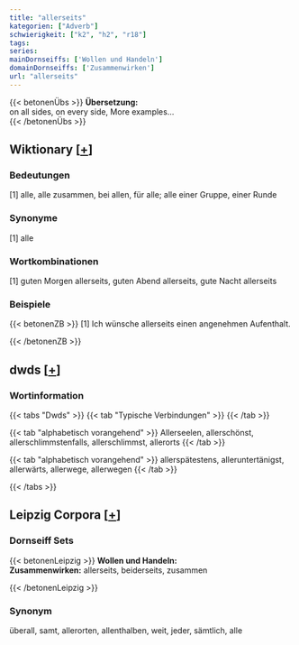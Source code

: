 ```yaml
---
title: "allerseits"
kategorien: ["Adverb"]
schwierigkeit: ["k2", "h2", "r18"]
tags:
series:
mainDornseiffs: ['Wollen und Handeln']
domainDornseiffs: ['Zusammenwirken']
url: "allerseits"
---
```


{{< betonenÜbs >}}
**Übersetzung:**  
on  all sides, on  every side, More examples...  
{{< /betonenÜbs >}}

## Wiktionary [[+](https://de.wiktionary.org/wiki/allerseits)]

### Bedeutungen
[1] alle, alle zusammen, bei allen, für alle; alle einer Gruppe, einer Runde  
  

### Synonyme
[1] alle  

### Wortkombinationen
[1] guten Morgen allerseits, guten Abend allerseits, gute Nacht allerseits  

### Beispiele
{{< betonenZB >}}
[1] Ich wünsche allerseits einen angenehmen Aufenthalt.  

{{< /betonenZB >}}


## dwds [[+](https://www.dwds.de/wb/allerseits)]

### Wortinformation
{{< tabs "Dwds" >}}
{{< tab "Typische Verbindungen" >}}
{{< /tab >}}

{{< tab "alphabetisch vorangehend" >}}
Allerseelen, allerschönst, allerschlimmstenfalls, allerschlimmst, allerorts
{{< /tab >}}

{{< tab "alphabetisch vorangehend" >}}
allerspätestens, alleruntertänigst, allerwärts, allerwege, allerwegen
{{< /tab >}}

{{< /tabs >}}

## Leipzig Corpora [[+](https://corpora.uni-leipzig.de/en/res?word=allerseits&corpusId=deu_newscrawl-public_2018)]

### Dornseiff Sets
{{< betonenLeipzig >}}
**Wollen und Handeln:**  
**Zusammenwirken:** allerseits, beiderseits, zusammen  

{{< /betonenLeipzig >}}

### Synonym
überall, samt, allerorten, allenthalben, weit, jeder, sämtlich, alle

